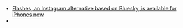 - [Flashes, an Instagram alternative based on Bluesky, is available for iPhones now](https://www.engadget.com/apps/flashes-an-instagram-alternative-based-on-bluesky-is-available-for-iphones-now-205946754.html?src=rss)
-